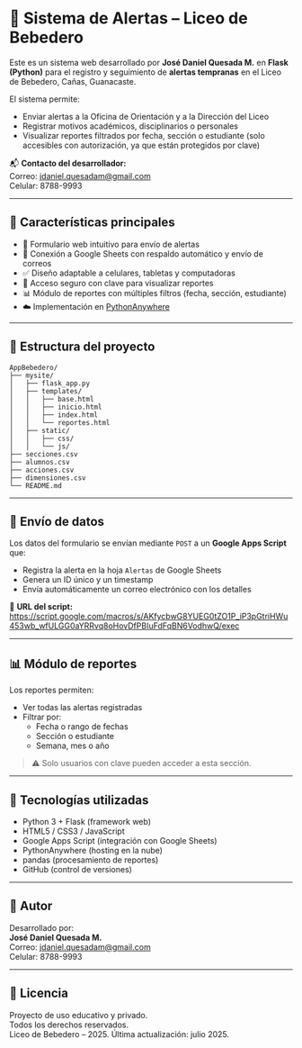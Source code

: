 
# 📢 Sistema de Alertas – Liceo de Bebedero

Este es un sistema web desarrollado por **José Daniel Quesada M.** en **Flask (Python)** para el registro y seguimiento de **alertas tempranas** en el Liceo de Bebedero, Cañas, Guanacaste.

El sistema permite:
- Enviar alertas a la Oficina de Orientación y a la Dirección del Liceo
- Registrar motivos académicos, disciplinarios o personales
- Visualizar reportes filtrados por fecha, sección o estudiante (solo accesibles con autorización, ya que están protegidos por clave)

📬 **Contacto del desarrollador:**  
Correo: [jdaniel.quesadam@gmail.com](mailto:jdaniel.quesadam@gmail.com)  
Celular: 8788-9993

---

## 🚀 Características principales

- 📝 Formulario web intuitivo para envío de alertas  
- 🔄 Conexión a Google Sheets con respaldo automático y envío de correos  
- ✅ Diseño adaptable a celulares, tabletas y computadoras  
- 🔐 Acceso seguro con clave para visualizar reportes  
- 📊 Módulo de reportes con múltiples filtros (fecha, sección, estudiante)  
- ☁️ Implementación en [PythonAnywhere](https://AppBebedero.pythonanywhere.com)

---

## 📁 Estructura del proyecto

```
AppBebedero/
├── mysite/
│   ├── flask_app.py
│   ├── templates/
│   │   ├── base.html
│   │   ├── inicio.html
│   │   ├── index.html
│   │   └── reportes.html
│   ├── static/
│   │   ├── css/
│   │   └── js/
├── secciones.csv
├── alumnos.csv
├── acciones.csv
├── dimensiones.csv
└── README.md
```

---

## 🔄 Envío de datos

Los datos del formulario se envían mediante `POST` a un **Google Apps Script** que:

- Registra la alerta en la hoja `Alertas` de Google Sheets
- Genera un ID único y un timestamp
- Envía automáticamente un correo electrónico con los detalles

🔗 **URL del script:**  
https://script.google.com/macros/s/AKfycbwG8YUEG0tZO1P_iP3pGtriHWu453wb_wfULGG0aYRRvq8oHovDfPBIuFdFqBN6VodhwQ/exec

---

## 📊 Módulo de reportes

Los reportes permiten:
- Ver todas las alertas registradas
- Filtrar por:
  - Fecha o rango de fechas
  - Sección o estudiante
  - Semana, mes o año

> ⚠️ Solo usuarios con clave pueden acceder a esta sección.

---

## 🧪 Tecnologías utilizadas

- Python 3 + Flask (framework web)
- HTML5 / CSS3 / JavaScript
- Google Apps Script (integración con Google Sheets)
- PythonAnywhere (hosting en la nube)
- pandas (procesamiento de reportes)
- GitHub (control de versiones)

---

## 👤 Autor

Desarrollado por:  
**José Daniel Quesada M.**  
Correo: jdaniel.quesadam@gmail.com  
Celular: 8788-9993

---

## 📌 Licencia

Proyecto de uso educativo y privado.  
Todos los derechos reservados.  
Liceo de Bebedero – 2025.
Última actualización: julio 2025.


